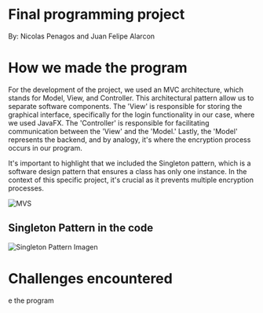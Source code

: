 # Final programming project
By: Nicolas Penagos and Juan Felipe Alarcon

# How we made the program
For the development of the project, we used an MVC architecture, which stands for Model, View, and Controller. This architectural pattern allow us to separate software components. The 'View' is responsible for storing the graphical interface, specifically for the login functionality in our case, where we used JavaFX. The 'Controller' is responsible for facilitating communication between the 'View' and the 'Model.' Lastly, the 'Model' represents the backend, and by analogy, it's where the encryption process occurs in our program.

It's important to highlight that we included the Singleton pattern, which is a software design pattern that ensures a class has only one instance. In the context of this specific project, it's crucial as it prevents multiple encryption processes.

![MVS](https://4.bp.blogspot.com/-LSdEcy5ZlGY/WxMvPqGVw3I/AAAAAAAABwA/UGj7tfEfHvQ1qkKMNYGq-CM0kYH9thNvQCLcBGAs/s1600/mvc.png)

## Singleton Pattern in the code 
![Singleton Pattern Imagen](https://pbs.twimg.com/media/F__K6iVWAAAeUtM?format=jpg&name=small)

# Challenges encountered






e the program
